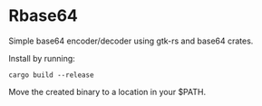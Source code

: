 # Rbase64

Simple base64 encoder/decoder using gtk-rs and base64 crates.

Install by running:

```cargo build --release```

Move the created binary to a location in your $PATH.
